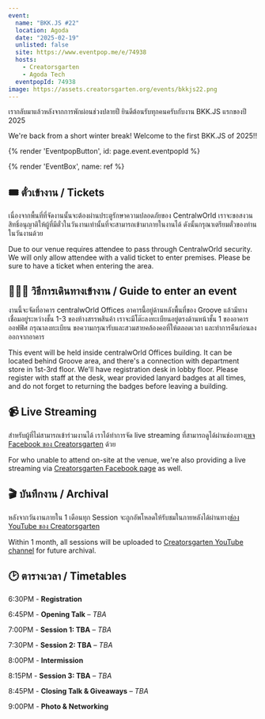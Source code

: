 ```yaml
---
event:
  name: "BKK.JS #22"
  location: Agoda
  date: "2025-02-19"
  unlisted: false
  site: https://www.eventpop.me/e/74938
  hosts:
    - Creatorsgarten
    - Agoda Tech
  eventpopId: 74938
image: https://assets.creatorsgarten.org/events/bkkjs22.png
---
```


เรากลับมาแล้วหลังจากการพักผ่อนช่วงปลายปี ยินดีต้อนรับทุกคนครับกับงาน BKK.JS แรกของปี 2025

We're back from a short winter break! Welcome to the first BKK.JS of 2025!!

{% render 'EventpopButton', id: page.event.eventpopId %}

{% render 'EventBox', name: ref %}

## 🎟️ ตั๋วเข้างาน / Tickets

เนื่องจากพื้นที่ที่จัดงานนั้นจะต้องผ่านประตูรักษาความปลอดภัยของ CentralwOrld เราจะขอสงวนสิทธิ์อนุญาติให้ผู้ที่มีตั๋วในวันงานเท่านั้นที่จะสามารถเข้ามาภายในงานได้ ดังนั้นกรุณาเตรียมตั๋วของท่านในวันงานด้วย

Due to our venue requires attendee to pass through CentralwOrld security. We will only allow attendee with a valid ticket to enter premises. Please be sure to have a ticket when entering the area.

## 🚶🏻‍♂️ วิธีการเดินทางเข้างาน / Guide to enter an event

งานนี้จะจัดที่อาคาร centralwOrld Offices อาคารนี้อยู่ด้านหลังพื้นที่ของ Groove แล้วมีทางเชื่อมอยู่ระหว่างชั้น 1-3 ของห้างสรรพสินค้า เราจะมีโต๊ะลงทะเบียนอยู่ตรงด้านหน้าชั้น 1 ของอาคารออฟฟิศ กรุณาลงทะเบียน ขอความกรุณารับและสวมสายคล้องคอที่ให้ตลอดเวลา และทำการคืนก่อนลงออกจากอาคาร

This event will be held inside centralwOrld Offices building. It can be located behind Groove area, and there's a connection with department store in 1st-3rd floor. We'll have registration desk in lobby floor. Please register with staff at the desk, wear provided lanyard badges at all times, and do not forget to returning the badges before leaving a building.

## 📹 Live Streaming

สำหรับผู้ที่ไม่สามารถเข้าร่วมงานได้ เราได้ทำการจัด live streaming ที่สามารถดูได้ผ่านช่องทาง[เพจ Facebook ของ Creatorsgarten](https://www.facebook.com/creatorsgarten/) ด้วย

For who unable to attend on-site at the venue, we're also providing a live streaming via [Creatorsgarten Facebook page](https://www.facebook.com/creatorsgarten/) as well.

## 🎬 บันทึกงาน / Archival

หลังจากวันงานภายใน 1 เดือนทุก Session จะถูกอัพโหลดให้รับชมในภายหลังได้ผ่านทาง[ช่อง YouTube ของ Creatorsgarten](https://youtube.com/@creatorsgarten)

Within 1 month, all sessions will be uploaded to [Creatorsgarten YouTube channel](https://youtube.com/@creatorsgarten) for future archival.

## 🕑 ตารางเวลา / Timetables

6:30PM - **Registration**

6:45PM - **Opening Talk** – *TBA*

7:00PM - **Session 1: TBA** – *TBA*

7:30PM - **Session 2: TBA** – *TBA*

8:00PM - **Intermission**

8:15PM - **Session 3: TBA** – *TBA*

8:45PM - **Closing Talk & Giveaways** – *TBA*

9:00PM - **Photo & Networking**
